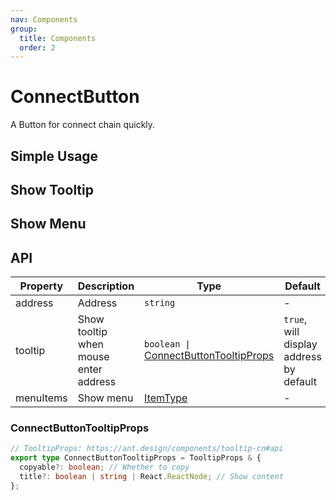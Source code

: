 ```yaml
---
nav: Components
group:
  title: Components
  order: 2
---
```


# ConnectButton

A Button for connect chain quickly.

## Simple Usage

<code src="./demos/simple.tsx"></code>

## Show Tooltip

<code src="./demos/tooltip.tsx"></code>

## Show Menu

<code src="./demos/menu.tsx"></code>

## API

| Property | Description | Type | Default | Version |
| --- | --- | --- | --- | --- |
| address | Address | `string` | - | - |
| tooltip | Show tooltip when mouse enter address | `boolean \|` [ConnectButtonTooltipProps](#connectbuttontooltipprops) | `true`, will display address by default | - |
| menuItems | Show menu | [ItemType](https://ant-design.antgroup.com/components/menu-cn#itemtype) | - | - |

### ConnectButtonTooltipProps

```ts
// TooltipProps: https://ant.design/components/tooltip-cn#api
export type ConnectButtonTooltipProps = TooltipProps & {
  copyable?: boolean; // Whether to copy
  title?: boolean | string | React.ReactNode; // Show content
};
```
